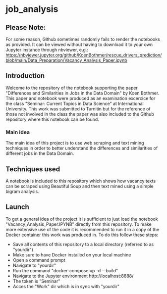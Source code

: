 # job_analysis
## Please Note:
For some reason, Github sometimes randomly fails to render the notebooks as provided. It can be viewed without having to download it to your own Jupyter instance through nbviewer, e.g.: https://nbviewer.jupyter.org/github/KoenBothmer/rescue_drivers_prediction/blob/main/Data_Preparation/Vacancy_Analysis_Paper.ipynb


## Introduction
Welcome to the repository of the notebook supporting the paper "Differences and Similarities in Jobs in the Data Domain" by Koen Bothmer. This paper and notebook were produced as an examination excercice for the class "Seminar: Current Topics in Data Science" at International University. This work was submitted to Turnitin but for the reference of those not involved in the class the paper was also included to the Github repository where this notebook can be found.
### Main idea
The main idea of this project is to use web scraping and text mining techniques in order to better understand the differences and similarities of different jobs in the Data Domain.
## Techniques used
A notebook is included to this repository which shows how vacancy texts can be scraped using Beautiful Soup and then text mined using a simple bigram analysis.
## Launch
To get a general idea of the project it is sufficient to just load the notebook "Vacancy_Analysis_Paper.IPYNB" directly from this repository. To make more extensive use of the code it is recommended to run it in a copy of the Docker container this work was produced in. To do this follow these steps:
* Save all contents of this repository to a local directory (referred to as "yourdir")
* Make sure to have Docker installed on your local machine
* Open a command prompt
* Navigate to "yourdir"
* Run the command "docker-compose up -d --build"
* Navigate to the Jupyter environment  http://localhost:8888/
* The token is "Seminar"
* Acces the "Work" dir which is in sync with "yourdir"
